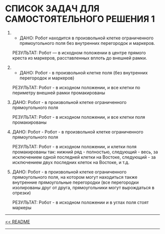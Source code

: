 # CПИСОК ЗАДАЧ ДЛЯ САМОСТОЯТЕЛЬНОГО РЕШЕНИЯ 1

1. * ДАНО: Робот находится в произвольной клетке ограниченного прямоугольного поля без внутренних перегородок и маркеров.
    
    РЕЗУЛЬТАТ: Робот — в исходном положении в центре прямого креста из маркеров, расставленных вплоть до внешней рамки.

2. * ДАНО: Робот - в произвольной клетке поля (без внутренних перегородок и маркеров)
   
   РЕЗУЛЬТАТ: Робот - в исходном положении, и все клетки по периметру внешней рамки промакированы

3. ДАНО: Робот - в произвольной клетке ограниченного прямоугольного поля
   
   РЕЗУЛЬТАТ: Робот - в исходном положении, и все клетки поля промакированы

4. ДАНО: Робот - Робот - в произвольной клетке ограниченного прямоугольного поля
   
   РЕЗУЛЬТАТ: Робот - в исходном положении, и клетки поля промакированы так: нижний ряд - полностью, следующий - весь, за исключением одной последней клетки на Востоке, следующий - за исключением двух последних клеток на Востоке, и т.д. 

5. ДАНО: Робот - в произвольной клетке ограниченного прямоугольного поля, на котором могут находиться также внутренние прямоугольные перегородки (все перегородки изолированы друг от друга, прямоугольники могут вырождаться в отрезки) 
   
   РЕЗУЛЬТАТ: Робот - в исходном положении и в углах поля стоят маркеры

-----------------------

[<< README](../README.md)

------------------------
